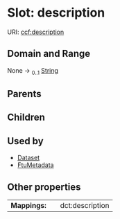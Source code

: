 
# Slot: description




URI: [ccf:description](http://purl.org/ccf/description)


## Domain and Range

None &#8594;  <sub>0..1</sub> [String](types/String.md)

## Parents


## Children


## Used by

 * [Dataset](Dataset.md)
 * [FtuMetadata](FtuMetadata.md)

## Other properties

|  |  |  |
| --- | --- | --- |
| **Mappings:** | | dct:description |

